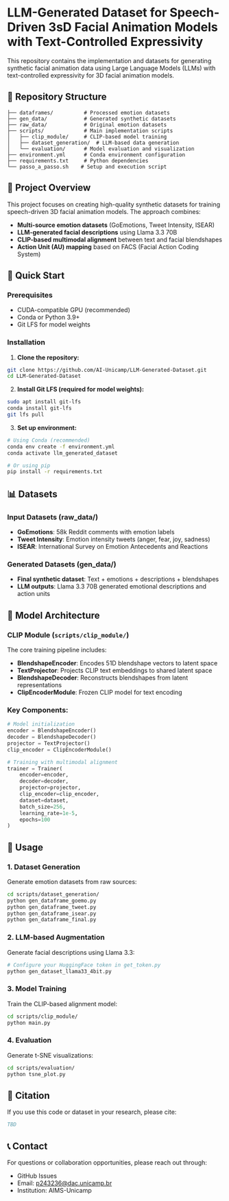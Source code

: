 # LLM-Generated Dataset for Speech-Driven 3sD Facial Animation Models with Text-Controlled Expressivity

This repository contains the implementation and datasets for generating synthetic facial animation data using Large Language Models (LLMs) with text-controlled expressivity for 3D facial animation models.

## 📁 Repository Structure

```
├── dataframes/          # Processed emotion datasets
├── gen_data/            # Generated synthetic datasets
├── raw_data/            # Original emotion datasets
├── scripts/             # Main implementation scripts
│   ├── clip_module/     # CLIP-based model training
│   ├── dataset_generation/  # LLM-based data generation
│   └── evaluation/      # Model evaluation and visualization
├── environment.yml      # Conda environment configuration
├── requirements.txt     # Python dependencies
└── passo_a_passo.sh    # Setup and execution script
```

## 🎯 Project Overview

This project focuses on creating high-quality synthetic datasets for training speech-driven 3D facial animation models. The approach combines:

- **Multi-source emotion datasets** (GoEmotions, Tweet Intensity, ISEAR)
- **LLM-generated facial descriptions** using Llama 3.3 70B
- **CLIP-based multimodal alignment** between text and facial blendshapes
- **Action Unit (AU) mapping** based on FACS (Facial Action Coding System)

## 🚀 Quick Start

### Prerequisites

- CUDA-compatible GPU (recommended)
- Conda or Python 3.9+
- Git LFS for model weights

### Installation

1. **Clone the repository:**
```bash
git clone https://github.com/AI-Unicamp/LLM-Generated-Dataset.git
cd LLM-Generated-Dataset
```

2. **Install Git LFS (required for model weights):**
```bash
sudo apt install git-lfs
conda install git-lfs
git lfs pull
```

3. **Set up environment:**
```bash
# Using Conda (recommended)
conda env create -f environment.yml
conda activate llm_generated_dataset

# Or using pip
pip install -r requirements.txt
```

## 📊 Datasets

### Input Datasets (raw_data/)
- **GoEmotions**: 58k Reddit comments with emotion labels
- **Tweet Intensity**: Emotion intensity tweets (anger, fear, joy, sadness)
- **ISEAR**: International Survey on Emotion Antecedents and Reactions

### Generated Datasets (gen_data/)
- **Final synthetic dataset**: Text + emotions + descriptions + blendshapes
- **LLM outputs**: Llama 3.3 70B generated emotional descriptions and action units

## 🧠 Model Architecture

### CLIP Module (`scripts/clip_module/`)

The core training pipeline includes:

- **BlendshapeEncoder**: Encodes 51D blendshape vectors to latent space
- **TextProjector**: Projects CLIP text embeddings to shared latent space  
- **BlendshapeDecoder**: Reconstructs blendshapes from latent representations
- **ClipEncoderModule**: Frozen CLIP model for text encoding

### Key Components:

```python
# Model initialization
encoder = BlendshapeEncoder()
decoder = BlendshapeDecoder() 
projector = TextProjector()
clip_encoder = ClipEncoderModule()

# Training with multimodal alignment
trainer = Trainer(
    encoder=encoder,
    decoder=decoder, 
    projector=projector,
    clip_encoder=clip_encoder,
    dataset=dataset,
    batch_size=256,
    learning_rate=1e-5,
    epochs=100
)
```

## 🔧 Usage

### 1. Dataset Generation

Generate emotion datasets from raw sources:
```bash
cd scripts/dataset_generation/
python gen_dataframe_goemo.py
python gen_dataframe_tweet.py
python gen_dataframe_isear.py
python gen_dataframe_final.py
```

### 2. LLM-based Augmentation

Generate facial descriptions using Llama 3.3:
```bash
# Configure your HuggingFace token in get_token.py
python gen_dataset_llama33_4bit.py
```

### 3. Model Training

Train the CLIP-based alignment model:
```bash
cd scripts/clip_module/
python main.py
```

### 4. Evaluation

Generate t-SNE visualizations:
```bash
cd scripts/evaluation/
python tsne_plot.py
```

## 📄 Citation

If you use this code or dataset in your research, please cite:

```bibtex
TBD
```


## 📞 Contact

For questions or collaboration opportunities, please reach out through:
- GitHub Issues
- Email: p243236@dac.unicamp.br
- Institution: AIMS-Unicamp
